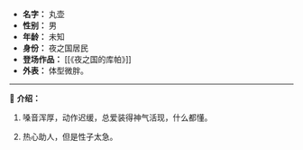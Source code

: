 
- **名字：** 丸壶
- **性别：** 男
- **年龄：** 未知
- **身份：** 夜之国居民
- **登场作品：** [[《夜之国的库帕》]]
- **外表：** 体型微胖。

---

👨 **介绍：** 

1. 嗓音浑厚，动作迟缓，总爱装得神气活现，什么都懂。

2. 热心助人，但是性子太急。
